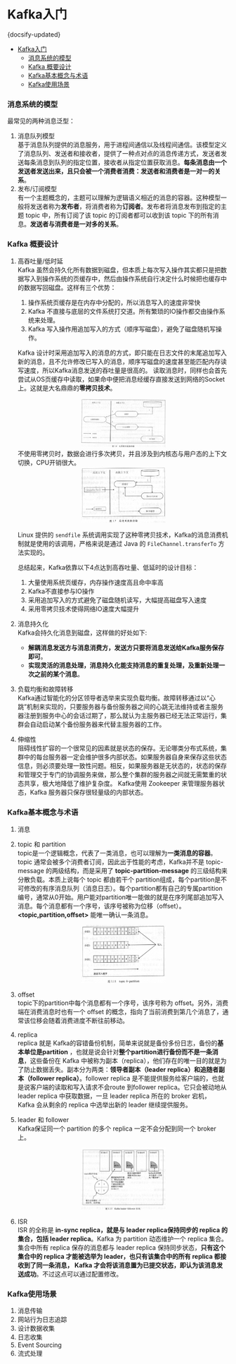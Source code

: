#  Kafka入门
{docsify-updated}

- [Kafka入门](#kafka入门)
	- [消息系统的模型](#消息系统的模型)
	- [Kafka 概要设计](#kafka-概要设计)
	- [Kafka基本概念与术语](#kafka基本概念与术语)
	- [Kafka使用场景](#kafka使用场景)


### 消息系统的模型
最常见的两种消息泛型：
1. 消息队列模型  
    基于消息队列提供的消息服务，用于进程间通信以及线程间通信。该模型定义了消息队列、发送者和接收者，提供了一种点对点的消息传递方式，发送者发送每条消息到队列的指定位置，接收者从指定位置获取消息。**每条消息由一个发送者发送出来，且只会被一个消费者消费：发送者和消费者是一对一的关系**。
2. 发布/订阅模型  
    有一个主题概念的，主题可以理解为逻辑语义相近的消息的容器。这种模型一般将发送者称为**发布者**，将消费者称为**订阅者**。发布者将消息发布到指定的主题 topic 中，所有订阅了该 topic 的订阅者都可以收到该 topic 下的所有消息。**发送者与消费者是一对多的关系**。

### Kafka 概要设计
1. 高吞吐量/低时延  
    Kafka 虽然会持久化所有数据到磁盘，但本质上每次写入操作其实都只是把数据写入到操作系统的页缓存中，然后由操作系统自行决定什么时候把也缓存中的数据写回磁盘。这样有三个优势：
    1. 操作系统页缓存是在内存中分配的，所以消息写入的速度非常快
    2. Kafka 不直接与底层的文件系统打交道。所有繁琐的IO操作都交由操作系统来处理。
    3. Kafka 写入操作用追加写入的方式（顺序写磁盘），避免了磁盘随机写操作。
  
	Kafka 设计时采用追加写入的消息的方式，即只能在日志文件的末尾追加写入新的消息，且不允许修改已写入的消息，顺序写磁盘的速度甚至能匹配内存读写速度，所以Kafka消息发送的吞吐量是很高的。
	读取消息时，同样也会首先尝试从OS页缓存中读取，如果命中便把消息经缓存直接发送到网络的Socket上。这就是大名鼎鼎的**零拷贝技术**。
	<center><img src="pics/no_zero_copy.png" alt="" width="40%"></center>
	不使用零拷贝时，数据会进行多次拷贝，并且涉及到内核态与用户态的上下文切换，CPU开销很大。
	<center><img src="pics/zero_copy.png" alt="" width="40%"></center>

	Linux 提供的 `sendfile` 系统调用实现了这种零拷贝技术，Kafka的消息消费机制就是使用的该调用，严格来说是通过 Java 的 `FileChannel.transferTo` 方法实现的。

	总结起来，Kafka依靠以下4点达到高吞吐量、低延时的设计目标：
   1. 大量使用系统页缓存，内存操作速度高且命中率高
   2. Kafka不直接参与IO操作
   3. 采用追加写入的方式避免了磁盘随机读写，大幅提高磁盘写入速度
   4. 采用零拷贝技术使得网络IO速度大幅提升


2. 消息持久化  
    Kafka会持久化消息到磁盘，这样做的好处如下:
     + **解耦消息发送方与消息消费方，发送方只要将消息发送给Kafka服务保存即可**。
     + **实现灵活的消息处理，消息持久化能支持消息的重复处理，及重新处理一次之前的某个消息**。

3. 负载均衡和故障转移  
    Kafka通过智能化的分区领导者选举来实现负载均衡。故障转移通过以“心跳”机制来实现的，只要服务器与备份服务器之间的心跳无法维持或者主服务器注册到服务中心的会话过期了，那么就认为主服务器已经无法正常运行，集群会自动启动某个备份服务器来代替主服务器的工作。

4. 伸缩性  
    阻碍线性扩容的一个很常见的因素就是状态的保存。无论哪类分布式系统，集群中的每台服务器一定会维护很多内部状态。如果服务器自身来保存这些状态信息，则必须要处理一致性问题。相反，如果服务器是无状态的，状态的保存和管理交于专门的协调服务来做，那么整个集群的服务器之间就无需繁重的状态共享，极大地降低了维护复杂度。
    Kafka使用 Zookeeper 来管理服务器状态，Kafka 服务器只保存很轻量级的内部状态。

### Kafka基本概念与术语
1. 消息  
2. topic 和 partition  
    topic是一个逻辑概念，代表了一类消息，也可以理解为**一类消息的容器**。topic 通常会被多个消费者订阅，因此出于性能的考虑，Kafka并不是 topic-message 的两级结构，而是采用了 **topic-partition-message** 的三级结构来分散负载。本质上说每个 topic 都由若干个 partition组成，每个partition是不可修改的有序消息队列（消息日志）。每个partition都有自己的专属partition编号，通常从0开始。用户能对partition唯一能做的就是在序列尾部追加写入消息。每个消息都有一个序号，该序号被称为位移（offset）。**\<topic,partition,offset\>** 能唯一确认一条消息。
    <center><img src="pics/topic-partition.png" alt="" width="40%"></center>

3. offset  
   topic下的partition中每个消息都有一个序号，该序号称为 offset。另外，消费端在消费消息时也有一个 offset 的概念，指向了当前消费到第几个消息了，通常该位移会随着消费进度不断往前移动。

4. replica  
   replica 就是 Kafka的容错备份机制，简单来说就是备份多份日志，备份的**基本单位是partition** ，也就是说会针对**整个partition进行备份而不是一条消息**，这些备份在 Kafka 中被称为副本（replica），他们存在的唯一目的就是为了防止数据丢失。副本分为两类：**领导者副本（leader replica）和追随者副本（follower replica）**。follower replica 是不能提供服务给客户端的，也就是说客户端的读取和写入请求不会route 到follower replica。它只会被动地从 leader replica 中获取数据，一旦 leader replica 所在的 broker 宕机， Kafka 会从剩余的 replica 中选举出新的 leader 继续提供服务。

5. leader 和 follower  
   Kafka保证同一个 partition 的多个 replica 一定不会分配到同一个 broker 上。
    <center><img src="pics/leader-follower.png" alt="" width="40%"></center>

6. ISR  
   ISR 的全称是 **in-sync replica，就是与 leader replica保持同步的 replica 的集合，包括 leader replica**。Kafka 为 partition 动态维护一个 replica 集合。集合中所有 replica 保存的消息都与 leader replica 保持同步状态，**只有这个集合中的 replica 才能被选举为 leader，也只有该集合中的所有 replica 都接收到了同一条消息， Kafka 才会将该消息置为已提交状态，即认为该消息发送成功**。不过这点可以通过配置修改。
   
### Kafka使用场景
1. 消息传输
2. 网站行为日志追踪
3. 设计数据收集
4. 日志收集
5. Event Sourcing
6. 流式处理